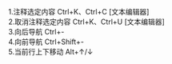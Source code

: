 1.注释选定内容	Ctrl+K、Ctrl+C [文本编辑器]    
2.取消注释选定内容	Ctrl+K、Ctrl+U [文本编辑器]    
3.向后导航	Ctrl+-    
4.向前导航	Ctrl+Shift+-    
5.当前行上下移动  Alt+↑/↓    
